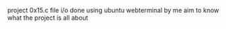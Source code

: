 project 0x15.c file i/o
done using ubuntu webterminal
by me
aim to know what the project is all about
